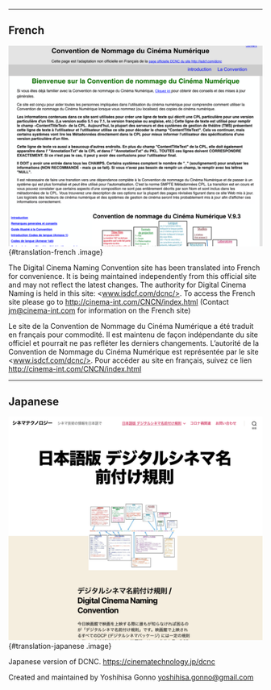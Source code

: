 <hr>

## French

![French Translation](trans-french.png "French Translation"){#translation-french .image} 

The Digital Cinema Naming Convention site has been translated into French for convenience. It is being maintained independently from this official site and may not reflect the latest changes. The authority for Digital Cinema Naming is held in this site: <www.isdcf.com/dcnc/>. To access the French site please go to <http://cinema-int.com/CNCN/index.html> (Contact <jm@cinema-int.com> for information on the French site)

Le site de la Convention de Nommage du Cinéma Numérique a été traduit en français pour commodité. Il est maintenu de façon indépendante du site officiel et pourrait ne pas refléter les derniers changements. L’autorité  de la Convention de Nommage du Cinéma Numérique est représentée par le site <www.isdcf.com/dcnc/>. Pour accéder au site en français, suivez ce lien <http://cinema-int.com/CNCN/index.html>

<hr>

## Japanese

![Japanese Translation](trans-japanese.png "Japanese Translation"){#translation-japanese .image}

Japanese version of DCNC. <https://cinematechnology.jp/dcnc>

Created and maintained by Yoshihisa Gonno <yoshihisa.gonno@gmail.com>